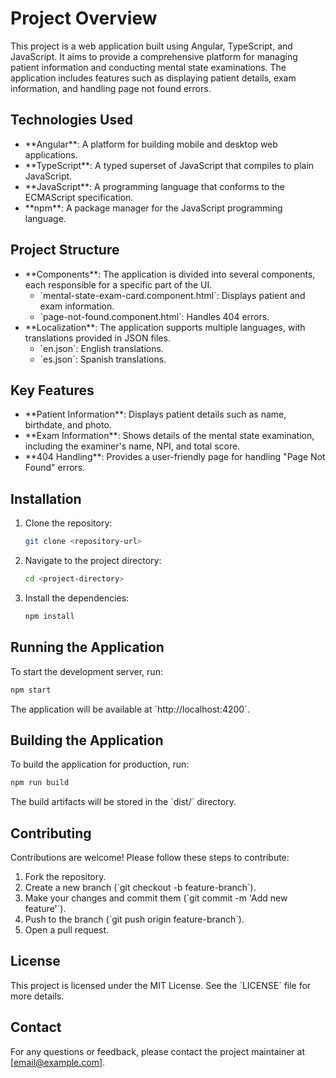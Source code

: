 # Project Overview

This project is a web application built using Angular, TypeScript, and JavaScript. It aims to provide a comprehensive platform for managing patient information and conducting mental state examinations. The application includes features such as displaying patient details, exam information, and handling page not found errors.

## Technologies Used

- \*\*Angular\*\*: A platform for building mobile and desktop web applications.
- \*\*TypeScript\*\*: A typed superset of JavaScript that compiles to plain JavaScript.
- \*\*JavaScript\*\*: A programming language that conforms to the ECMAScript specification.
- \*\*npm\*\*: A package manager for the JavaScript programming language.

## Project Structure

- \*\*Components\*\*: The application is divided into several components, each responsible for a specific part of the UI.
  - \`mental-state-exam-card.component.html\`: Displays patient and exam information.
  - \`page-not-found.component.html\`: Handles 404 errors.
- \*\*Localization\*\*: The application supports multiple languages, with translations provided in JSON files.
  - \`en.json\`: English translations.
  - \`es.json\`: Spanish translations.

## Key Features

- \*\*Patient Information\*\*: Displays patient details such as name, birthdate, and photo.
- \*\*Exam Information\*\*: Shows details of the mental state examination, including the examiner's name, NPI, and total score.
- \*\*404 Handling\*\*: Provides a user-friendly page for handling "Page Not Found" errors.

## Installation

1. Clone the repository:
   ```bash
   git clone <repository-url>
   ```
2. Navigate to the project directory:
   ```bash
   cd <project-directory>
   ```
3. Install the dependencies:
   ```bash
   npm install
   ```

## Running the Application

To start the development server, run:
```bash
npm start
```
The application will be available at \`http://localhost:4200\`.

## Building the Application

To build the application for production, run:
```bash
npm run build
```
The build artifacts will be stored in the \`dist/\` directory.

## Contributing

Contributions are welcome! Please follow these steps to contribute:

1. Fork the repository.
2. Create a new branch (\`git checkout -b feature-branch\`).
3. Make your changes and commit them (\`git commit -m 'Add new feature'\`).
4. Push to the branch (\`git push origin feature-branch\`).
5. Open a pull request.

## License

This project is licensed under the MIT License. See the \`LICENSE\` file for more details.

## Contact

For any questions or feedback, please contact the project maintainer at \[email@example.com\].
